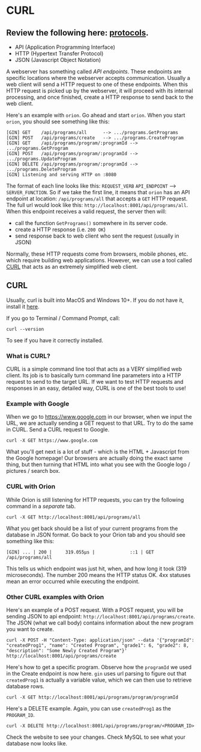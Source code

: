 # CURL

## Review the following here: [protocols](https://github.com/ahsu1230/mathnavigatorSite/blob/master/resources/README_2_protocols.md).
 - API (Application Programming Interface)
 - HTTP (Hypertext Transfer Protocol)
 - JSON (Javascript Object Notation)

A webserver has something called *API endpoints*. These endpoints are specific locations where the webserver accepts communication. Usually a web client will send a HTTP request to one of these endpoints. When this HTTP request is picked up by the webserver, it will proceed with its internal processing, and once finished, create a HTTP response to send back to the web client.

Here's an example with `orion`.
Go ahead and start `orion`.
When you start `orion`, you should see something like this:
```
[GIN] GET    /api/programs/all      --> .../programs.GetPrograms
[GIN] POST   /api/programs/create   --> .../programs.CreateProgram
[GIN] GET    /api/programs/program/:programId --> .../programs.GetProgram
[GIN] POST   /api/programs/program/:programId --> .../programs.UpdateProgram
[GIN] DELETE /api/programs/program/:programId --> .../programs.DeleteProgram
[GIN] Listening and serving HTTP on :8080
```
The format of each line looks like this: `REQUEST_VERB` `API_ENDPOINT` --> `SERVER_FUNCTION`.
So if we take the first line, it means that `orion` has an API endpoint at location: `/api/programs/all` that accepts a `GET` HTTP request.
The full url would look like this: `http://localhost:8001/api/programs/all`.
When this endpoint receives a valid request, the server then will:
 - call the function `GetPrograms()` somewhere in its server code.
 - create a HTTP response (i.e. `200 OK`)
 - send response back to web client who sent the request (usually in JSON)

Normally, these HTTP requests come from browsers, mobile phones, etc. which require building web applications. However, we can use a tool called [CURL](https://en.wikipedia.org/wiki/CURL) that acts as an extremely simplified web client.

## CURL
Usually, curl is built into MacOS and Windows 10+. If you do not have it, install it [here](https://www.youtube.com/watch?v=4QNWUbrLpCk).

If you go to Terminal / Command Prompt, call:
```
curl --version
```
To see if you have it correctly installed.

### What is CURL?
CURL is a simple command line tool that acts as a VERY simplified web client. Its job is to basically turn command line parameters into a HTTP request to send to the target URL. If we want to test HTTP requests and responses in an easy, detailed way, CURL is one of the best tools to use!

### Example with Google
When we go to https://www.google.com in our browser, when we input the URL, we are actually sending a GET request to that URL.
Try to do the same in CURL. Send a CURL request to Google.
```
curl -X GET https://www.google.com
```
What you'll get next is a lot of stuff - which is the HTML + Javascript from the Google homepage!
Our browsers are actually doing the exact same thing, but then turning that HTML into what you see with the Google logo / pictures / search box.

### CURL with Orion

While Orion is still listening for HTTP requests, you can try the following command in a *separate* tab.
```
curl -X GET http://localhost:8001/api/programs/all
```
What you get back should be a list of your current programs from the database in JSON format.
Go back to your Orion tab and you should see something like this:
```
[GIN] ... | 200 |     319.055µs |             ::1 | GET      /api/programs/all
```
This tells us which endpoint was just hit, when, and how long it took (319 microseconds). The number 200 means the HTTP status OK. 4xx statuses mean an error occurred while executing the endpoint.

### Other CURL examples with Orion

Here's an example of a POST request. With a POST request, you will be sending JSON to api endpoint: `http://localhost:8001/api/programs/create`. The JSON (what we call body) contains information about the new program you want to create.
```
curl -X POST -H "Content-Type: application/json" --data '{"programId": "createdProg1", "name": "Created Program", "grade1": 6, "grade2": 8, "description": "Some Newly Created Program"}' http://localhost:8001/api/programs/create
```

Here's how to get a specific program. Observe how the `programId` we used in the Create endpoint is now here. `gin` uses url parsing to figure out that `createdProg1` is actually a variable value, which we can then use to retrieve database rows.
```
curl -X GET http://localhost:8001/api/programs/program/programId
```

Here's a DELETE example. Again, you can use `createdProg1` as the `PROGRAM_ID`.
```
curl -X DELETE http://localhost:8001/api/programs/program/<PROGRAM_ID>
```

Check the website to see your changes.
Check MySQL to see what your database now looks like.
